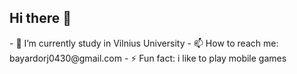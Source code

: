## Hi there 👋

<!--
**Bayardorj/Bayardorj** is a ✨ _special_ ✨ repository because its `README.md` (this file) appears on your GitHub profile.
--!>


- 🔭 I’m currently study in Vilnius University
- 📫 How to reach me: bayardorj0430@gmail.com
- ⚡ Fun fact: i like to play mobile games

